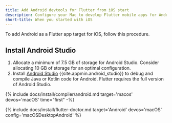 ```yaml
---
title: Add Android devtools for Flutter from iOS start
description: Configure your Mac to develop Flutter mobile apps for Android.
short-title: When you started with iOS
---
```


To add Android as a Flutter app target for iOS, follow this procedure.

## Install Android Studio

1. Allocate a minimum of 7.5 GB of storage for Android Studio.
   Consider allocating 10 GB of storage for an optimal configuration.
1. Install [Android Studio][] {{site.appmin.android_studio}} to debug and compile
   Java or Kotlin code for Android.
   Flutter requires the full version of Android Studio.

{% include docs/install/compiler/android.md
   target='macos'
   devos='macOS'
   time="first" -%}

{% include docs/install/flutter-doctor.md
   target='Android'
   devos='macOS'
   config='macOSDesktopAndroid' %}

[Android Studio]: https://developer.android.com/studio/install#mac
